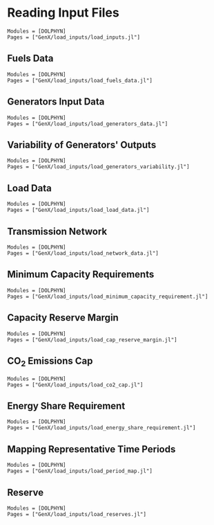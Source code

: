 # Reading Input Files
```@autodocs
Modules = [DOLPHYN]
Pages = ["GenX/load_inputs/load_inputs.jl"]
```

## Fuels Data
```@autodocs
Modules = [DOLPHYN]
Pages = ["GenX/load_inputs/load_fuels_data.jl"]
```

## Generators Input Data
```@autodocs
Modules = [DOLPHYN]
Pages = ["GenX/load_inputs/load_generators_data.jl"]
```

## Variability of Generators' Outputs
```@autodocs
Modules = [DOLPHYN]
Pages = ["GenX/load_inputs/load_generators_variability.jl"]
```

## Load Data
```@autodocs
Modules = [DOLPHYN]
Pages = ["GenX/load_inputs/load_load_data.jl"]
```

## Transmission Network
```@autodocs
Modules = [DOLPHYN]
Pages = ["GenX/load_inputs/load_network_data.jl"]
```

## Minimum Capacity Requirements
```@autodocs
Modules = [DOLPHYN]
Pages = ["GenX/load_inputs/load_minimum_capacity_requirement.jl"]
```

## Capacity Reserve Margin
```@autodocs
Modules = [DOLPHYN]
Pages = ["GenX/load_inputs/load_cap_reserve_margin.jl"]
```

## CO$_2$ Emissions Cap
```@autodocs
Modules = [DOLPHYN]
Pages = ["GenX/load_inputs/load_co2_cap.jl"]
```

## Energy Share Requirement
```@autodocs
Modules = [DOLPHYN]
Pages = ["GenX/load_inputs/load_energy_share_requirement.jl"]
```

## Mapping Representative Time Periods
```@autodocs
Modules = [DOLPHYN]
Pages = ["GenX/load_inputs/load_period_map.jl"]
```

## Reserve
```@autodocs
Modules = [DOLPHYN]
Pages = ["GenX/load_inputs/load_reserves.jl"]
```
